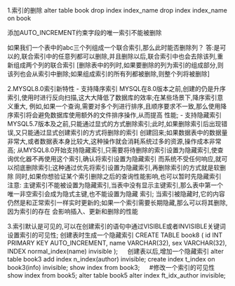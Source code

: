 1.索引的删除
alter table book drop index index_name
drop index index_name on book

添加AUTO_INCREMENT约束字段的唯一索引不能被删除

如果我们一个表中的abc三个列组成一个联合索引,那么此时能否删除列？
答:是可以的,联合索引中的任意列都可以删除,并且删除以后,联合索引中也会去除该列,重新组成两个列的联合索引
[删除表中的列时,如果要删除的列为索引的组成部分,则该列也会从索引中删除;如果组成索引的所有列都被删除,则整个列将被删除]

2.MYSQL8.0索引新特性
    - 支持降序索引
        MYSQL在8.0版本之前,创建的仍是升序索引,使用时进行反向扫描,这大大降低了数据库的效率;在某些场景下,降序索引意义重大,
      例如,如果一个查询,需要对多个列进行排序,且顺序要求不一致,那么使用降序索引将会避免数据库使用额外的文件排序操作,从而提高
      性能;
    - 支持隐藏索引
        MYSQL5.7版本及之前,只能通过显式的方式删除索引;此时,如果删除索引后出现错误,又只能通过显式创建索引的方式将删除的索引
      创建回来;如果数据表中的数据量非常大,或者数据表本身比较大,这种操作就会消耗系统过多的资源,操作成本非常高;
        从MYSQL8.0开始支持隐藏索引,只需要将待删除的索引设置为隐藏索引,使查询优化器不再使用这个索引,确认将索引设置为隐藏索引
      而系统不受任何响应,就可以彻底删除索引;这种通过优先将索引设置为隐藏索引,再删除索引的方式就是软删除
        同时,如果你想验证某个索引删除之后的查询性能影响,也可以暂时先隐藏索引
        注意:
          主键索引不能被设置为隐藏索引,当表中没有显示主键索引,那么表中第一个唯一非空索引会成为隐式主键,也不能设置为隐藏
        索引;
          当索引被隐藏时,它的内容仍然是和正常索引一样实时更新的;如果一个索引需要长期隐藏,那么可以将其删除,因为索引的存在
        会影响插入、更新和删除的性能
        

3.索引默认是可见的,可以在创建索引的语句中通过VISIBLE或者INVISIBLE关键词设置索引的可见性;
    创建表时生成一个隐藏索引
    CREATE TABLE book8 (
    id INT PRIMARY KEY AUTO_INCREMENT,
    name VARCHAR(32),
    sex VARCHAR(32),
    INDEX normal_index(name) invisible
    );
    　
    创建表以后,增加一个隐藏索引
    alter table book3 add index n_index(author) invisible;
    create index t_index on book3(info) invisible;
    show index from book3;
    　
    #修改一个索引的可见性
    show index from book5;
    alter table book5 alter index ft_idx_author invisible;


